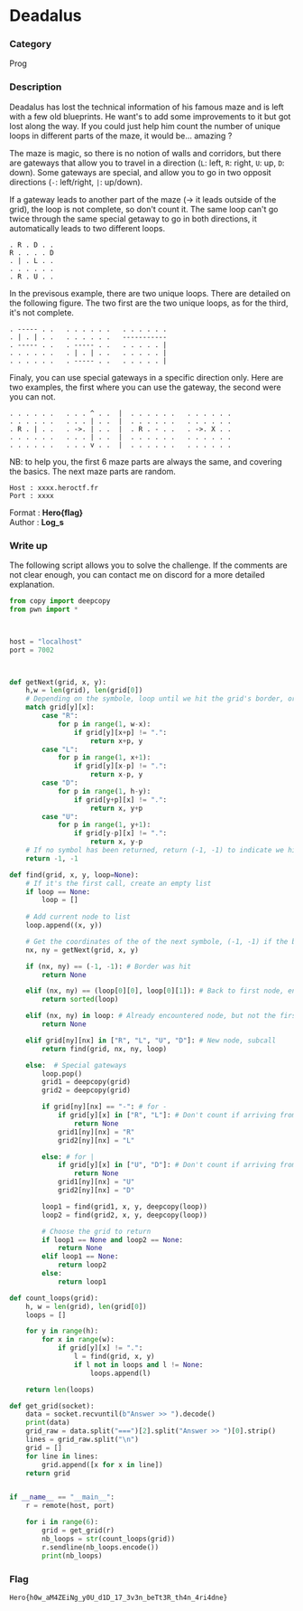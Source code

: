 # Deadalus

### Category

Prog

### Description

Deadalus has lost the technical information of his famous maze and is left with a few old blueprints. He want's to add some improvements to it but got lost along the way. If you could just help him count the number of unique loops in different parts of the maze, it would be... amazing ?

The maze is magic, so there is no notion of walls and corridors, but there are gateways that allow you to travel in a direction (`L`: left, `R`: right, `U`: up, `D`: down). Some gateways are special, and allow you to go in two opposit directions (`-`: left/right, `|`: up/down).

If a gateway leads to another part of the maze (-> it leads outside of the grid), the loop is not complete, so don't count it. The same loop can't go twice through the same special getaway to go in both directions, it automatically leads to two different loops.
```
. R . D . .
R . . . . D
. | . L . .
. . . . . .
. R . U . .
```
In the previsous example, there are two unique loops. There are detailed on the following figure. The two first are the two unique loops, as for the third, it's not complete.
```
. ----- . .   . . . . . .   . . . . . .
. | . | . .   . . . . . .   -----------
. ----- . .   . ----- . .   . . . . . |
. . . . . .   . | . | . .   . . . . . |
. . . . . .   . ----- . .   . . . . . |
```
Finaly, you can use special gateways in a specific direction only. Here are two examples, the first where you can use the gateway, the second were you can not.
```
. . . . . .   . . . ^ . .  |  . . . . . .   . . . . . .
. . . . . .   . . . | . .  |  . . . . . .   . . . . . .
. R . | . .   . ->. | . .  |  . R . - . .   . ->. X . .
. . . . . .   . . . | . .  |  . . . . . .   . . . . . .
. . . . . .   . . . v . .  |  . . . . . .   . . . . . .
```
NB: to help you, the first 6 maze parts are always the same, and covering the basics. The next maze parts are random.
```
Host : xxxx.heroctf.fr
Port : xxxx
```

Format : **Hero{flag}**<br>
Author : **Log_s**

### Write up

The following script allows you to solve the challenge. If the comments are not clear enough, you can contact me on discord for a more detailed explanation.
```python
from copy import deepcopy
from pwn import *



host = "localhost"
port = 7002



def getNext(grid, x, y):
    h,w = len(grid), len(grid[0])
    # Depending on the symbole, loop until we hit the grid's border, or another symbol
    match grid[y][x]:
        case "R":
            for p in range(1, w-x):
                if grid[y][x+p] != ".":
                    return x+p, y
        case "L":
            for p in range(1, x+1):
                if grid[y][x-p] != ".":
                    return x-p, y
        case "D":
            for p in range(1, h-y):
                if grid[y+p][x] != ".":
                    return x, y+p
        case "U":
            for p in range(1, y+1):
                if grid[y-p][x] != ".":
                    return x, y-p
    # If no symbol has been returned, return (-1, -1) to indicate we hit a border
    return -1, -1

def find(grid, x, y, loop=None):
    # If it's the first call, create an empty list
    if loop == None:
        loop = []
    
    # Add current node to list
    loop.append((x, y))

    # Get the coordinates of the of the next symbole, (-1, -1) if the border was hit)
    nx, ny = getNext(grid, x, y)

    if (nx, ny) == (-1, -1): # Border was hit
        return None

    elif (nx, ny) == (loop[0][0], loop[0][1]): # Back to first node, end of recursivity
        return sorted(loop)

    elif (nx, ny) in loop: # Already encountered node, but not the first, provent infinite loop
        return None

    elif grid[ny][nx] in ["R", "L", "U", "D"]: # New node, subcall
        return find(grid, nx, ny, loop)

    else:  # Special gateways
        loop.pop()
        grid1 = deepcopy(grid)
        grid2 = deepcopy(grid)

        if grid[ny][nx] == "-": # for -
            if grid[y][x] in ["R", "L"]: # Don't count if arriving from left or right
                return None
            grid1[ny][nx] = "R"
            grid2[ny][nx] = "L"

        else: # for |
            if grid[y][x] in ["U", "D"]: # Don't count if arriving from up or down
                return None
            grid1[ny][nx] = "U"
            grid2[ny][nx] = "D"

        loop1 = find(grid1, x, y, deepcopy(loop))
        loop2 = find(grid2, x, y, deepcopy(loop))

        # Choose the grid to return
        if loop1 == None and loop2 == None:
            return None
        elif loop1 == None:
            return loop2
        else:
            return loop1

def count_loops(grid):
    h, w = len(grid), len(grid[0])
    loops = []

    for y in range(h):
        for x in range(w):
            if grid[y][x] != ".":
                l = find(grid, x, y)
                if l not in loops and l != None:
                    loops.append(l)

    return len(loops)

def get_grid(socket):
    data = socket.recvuntil(b"Answer >> ").decode()
    print(data)
    grid_raw = data.split("===")[2].split("Answer >> ")[0].strip()
    lines = grid_raw.split("\n")
    grid = []
    for line in lines:
        grid.append([x for x in line])
    return grid


if __name__ == "__main__":
    r = remote(host, port)

    for i in range(6):
        grid = get_grid(r)
        nb_loops = str(count_loops(grid))
        r.sendline(nb_loops.encode())
        print(nb_loops)
```

### Flag

```Hero{h0w_aM4ZEiNg_y0U_d1D_17_3v3n_beTt3R_th4n_4ri4dne}```
